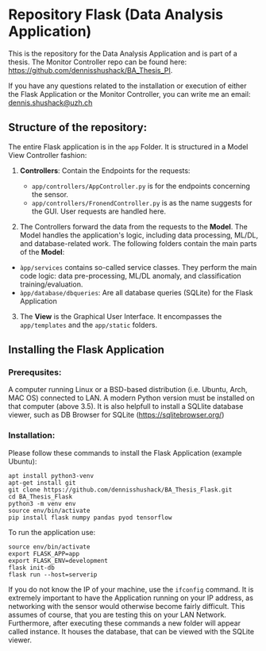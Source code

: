 # Repository Flask (Data Analysis Application)

This is the repository for the Data Analysis Application and is part of a thesis. The Monitor Controller repo can be found here: https://github.com/dennisshushack/BA_Thesis_PI.

If you have any questions related to the installation or execution of either the Flask Application or the Monitor Controller, you can write me an email:
dennis.shushack@uzh.ch

## Structure of the repository:
The entire Flask application is in the `app` Folder. It is structured in a Model View Controller fashion:
1. **Controllers**: Contain the Endpoints for the requests:
   * `app/controllers/AppController.py` is for the endpoints concerning the sensor.
   * `app/controllers/FronendController.py` is as the name suggests for the GUI. User requests are handled here.
   
2. The Controllers forward the data from the requests to the **Model**. The Model handles the application's logic, including data processing, ML/DL, and database-related work. The following folders contain the main parts of the **Model**:
  * `àpp/services` contains so-called service classes. They perform the main code logic: data pre-processing, ML/DL anomaly, and classification training/evaluation.
  * `àpp/database/dbqueries`: Are all database queries (SQLite) for the Flask Application 

3. The **View** is the Graphical User Interface. It encompasses the `app/templates` and the `app/static` folders.

## Installing the Flask Application

### Prerequsites:
A computer running Linux or a BSD-based distribution (i.e. Ubuntu, Arch, MAC OS) connected to LAN.
A modern Python version must be installed on that computer (above 3.5). It is also helpfull to install a SQLlite database viewer, such as DB Browser for SQLite (https://sqlitebrowser.org/)

### Installation:
Please follow these commands to install the Flask Application (example Ubuntu):
```
apt install python3-venv
apt-get install git
git clone https://github.com/dennisshushack/BA_Thesis_Flask.git
cd BA_Thesis_Flask
python3 -m venv env
source env/bin/activate
pip install flask numpy pandas pyod tensorflow
```
To run the application use:
```
source env/bin/activate
export FLASK_APP=app
export FLASK_ENV=development
flask init-db
flask run --host=serverip
```
If you do not know the IP of your machine, use the `ifconfig` command. It is extremely important to have the Application running on your IP address, as networking with the sensor would otherwise become fairly difficult. This assumes of course, that you are testing this on your LAN Network. Furthermore, after executing these commands a new folder will appear called instance. It houses the database, that can be viewed with the SQLite viewer.







